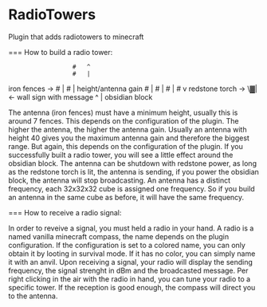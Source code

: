 RadioTowers
===========

Plugin that adds radiotowers to minecraft


=== How to build a radio tower:



                      #   ^
                      #   |
 iron fences    ->    #   |
                      #   | height/antenna gain
                      #   |
                      #   |
                      #   |
                      #   v
 redstone torch ->   \▓|  <- wall sign with message
                      ^
                      |
                obsidian block
                  
The antenna (iron fences) must have a minimum height, usually this is around 7 fences. This depends on the configuration of the plugin. The higher the antenna, the higher the antenna gain. Usually an antenna with height 40 gives you the maximum antenna gain and therefore the biggest range. But again, this depends on the configuration of the plugin.
If you successfully built a radio tower, you will see a little effect around the obsidian block.
The antenna can be shutdown with redstone power, as long as the redstone torch is lit, the antenna is sending, if you power the obsidian block, the antenna will stop broadcasting.
An antenna has a distinct frequency, each 32x32x32 cube is assigned one frequency. So if you build an antenna in the same cube as before, it will have the same frequency.


=== How to receive a radio signal:

In order to reveive a signal, you must held a radio in your hand. A radio is a named vanilla minecraft compass, the name depends on the plugin configuration. If the configuration is set to a colored name, you can only obtain it by looting in survival mode. If it has no color, you can simply name it with an anvil.
Upon receiving a signal, your radio will display the sending frequency, the signal strenght in dBm and the broadcasted message.
Per right clicking in the air with the radio in hand, you can tune your radio to a specific tower. If the reception is good enough, the compass will direct you to the antenna.



